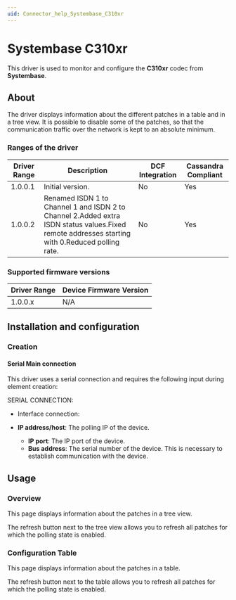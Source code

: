 ```yaml
---
uid: Connector_help_Systembase_C310xr
---
```


# Systembase C310xr

This driver is used to monitor and configure the **C310xr** codec from **Systembase**.

## About

The driver displays information about the different patches in a table and in a tree view. It is possible to disable some of the patches, so that the communication traffic over the network is kept to an absolute minimum.

### Ranges of the driver

| **Driver Range** | **Description**                                                                                                                                 | **DCF Integration** | **Cassandra Compliant** |
|------------------|-------------------------------------------------------------------------------------------------------------------------------------------------|---------------------|-------------------------|
| 1.0.0.1          | Initial version.                                                                                                                                | No                  | Yes                     |
| 1.0.0.2          | Renamed ISDN 1 to Channel 1 and ISDN 2 to Channel 2.Added extra ISDN status values.Fixed remote addresses starting with 0.Reduced polling rate. | No                  | Yes                     |

### Supported firmware versions

| **Driver Range** | **Device Firmware Version** |
|------------------|-----------------------------|
| 1.0.0.x          | N/A                         |

## Installation and configuration

### Creation

#### Serial Main connection

This driver uses a serial connection and requires the following input during element creation:

SERIAL CONNECTION:

- Interface connection:

- **IP address/host**: The polling IP of the device.
  - **IP port**: The IP port of the device.
  - **Bus address**: The serial number of the device. This is necessary to establish communication with the device.

## Usage

### Overview

This page displays information about the patches in a tree view.

The refresh button next to the tree view allows you to refresh all patches for which the polling state is enabled.

### Configuration Table

This page displays information about the patches in a table.

The refresh button next to the table allows you to refresh all patches for which the polling state is enabled.
